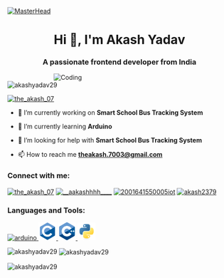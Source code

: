 [![MasterHead](https://previews.123rf.com/images/karpenkoilia/karpenkoilia1806/karpenkoilia180600011/102988806-vector-line-web-concept-for-programming-linear-web-banner-for-coding-.jpg)](https://akashyadav29.io)
<h1 align="center">Hi 👋, I'm Akash Yadav</h1>
<h3 align="center">A passionate frontend developer from India</h3>
<img align="right" alt="Coding" width="400" src="https://camo.githubusercontent.com/5ddf73ad3a205111cf8c686f687fc216c2946a75005718c8da5b837ad9de78c9/68747470733a2f2f7468756d62732e6766796361742e636f6d2f4576696c4e657874446576696c666973682d736d616c6c2e676966">

<p align="left"> <img src="https://komarev.com/ghpvc/?username=akashyadav29&label=Profile%20views&color=0e75b6&style=flat" alt="akashyadav29" /> </p>

<p align="left"> <a href="https://twitter.com/the_akash_07" target="blank"><img src="https://img.shields.io/twitter/follow/the_akash_07?logo=twitter&style=for-the-badge" alt="the_akash_07" /></a> </p>

- 🔭 I’m currently working on **Smart School Bus Tracking System**

- 🌱 I’m currently learning **Arduino**

- 🤝 I’m looking for help with **Smart School Bus Tracking System**

- 📫 How to reach me **theakash.7003@gmail.com**

<h3 align="left">Connect with me:</h3>
<p align="left">
<a href="https://twitter.com/the_akash_07" target="blank"><img align="center" src="https://raw.githubusercontent.com/rahuldkjain/github-profile-readme-generator/master/src/images/icons/Social/twitter.svg" alt="the_akash_07" height="30" width="40" /></a>
<a href="https://instagram.com/__aakashhhh____" target="blank"><img align="center" src="https://raw.githubusercontent.com/rahuldkjain/github-profile-readme-generator/master/src/images/icons/Social/instagram.svg" alt="__aakashhhh____" height="30" width="40" /></a>
<a href="https://www.hackerrank.com/2001641550005iot" target="blank"><img align="center" src="https://raw.githubusercontent.com/rahuldkjain/github-profile-readme-generator/master/src/images/icons/Social/hackerrank.svg" alt="2001641550005iot" height="30" width="40" /></a>
<a href="https://www.leetcode.com/akash2379" target="blank"><img align="center" src="https://raw.githubusercontent.com/rahuldkjain/github-profile-readme-generator/master/src/images/icons/Social/leet-code.svg" alt="akash2379" height="30" width="40" /></a>
</p>

<h3 align="left">Languages and Tools:</h3>
<p align="left"> <a href="https://www.arduino.cc/" target="_blank" rel="noreferrer"> <img src="https://cdn.worldvectorlogo.com/logos/arduino-1.svg" alt="arduino" width="40" height="40"/> </a> <a href="https://www.cprogramming.com/" target="_blank" rel="noreferrer"> <img src="https://raw.githubusercontent.com/devicons/devicon/master/icons/c/c-original.svg" alt="c" width="40" height="40"/> </a> <a href="https://www.w3schools.com/cpp/" target="_blank" rel="noreferrer"> <img src="https://raw.githubusercontent.com/devicons/devicon/master/icons/cplusplus/cplusplus-original.svg" alt="cplusplus" width="40" height="40"/> </a> <a href="https://www.python.org" target="_blank" rel="noreferrer"> <img src="https://raw.githubusercontent.com/devicons/devicon/master/icons/python/python-original.svg" alt="python" width="40" height="40"/> </a> </p>

<p><img align="left" src="https://github-readme-stats.vercel.app/api/top-langs?username=akashyadav29&show_icons=true&locale=en&layout=compact" alt="akashyadav29" /></p>

<p>&nbsp;<img align="center" src="https://github-readme-stats.vercel.app/api?username=akashyadav29&show_icons=true&locale=en" alt="akashyadav29" /></p>

<p><img align="center" src="https://github-readme-streak-stats.herokuapp.com/?user=akashyadav29&" alt="akashyadav29" /></p>
